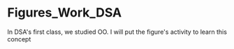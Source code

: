 # Figures_Work_DSA
In DSA's first class, we studied OO.
I will put the figure's activity to learn this concept 
